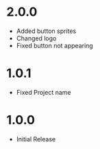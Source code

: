 # 2.0.0
- Added button sprites
- Changed logo
- Fixed button not appearing

# 1.0.1
- Fixed Project name

# 1.0.0
- Initial Release